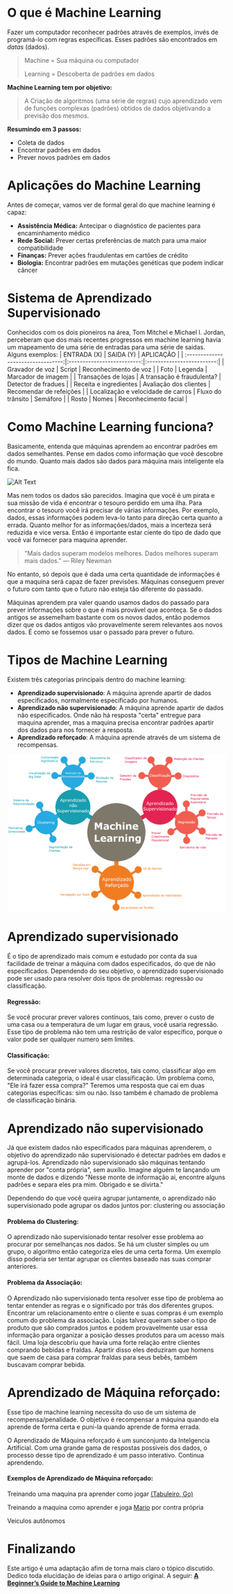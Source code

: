 # O que é Machine Learning

Fazer um computador reconhecer padrões através de exemplos, invés de programá-lo com regras específicas. Esses padrões são encontrados em *datas* (dados).

> Machine = Sua máquina ou computador
>
> Learning = Descoberta de padrões em dados

**Machine Learning tem por objetivo:**
> A Criação de algoritmos (uma série de regras) cujo aprendizado vem de funções complexas (padrões) obtidos de dados objetivando a previsão dos mesmos.

**Resumindo em 3 passos:**
 - Coleta de dados
 - Encontrar padrões em dados
 - Prever novos padrões em dados

# Aplicações do Machine Learning

Antes de começar, vamos ver de formal geral do que machine learning é capaz:

 - **Assistência Médica:** Antecipar o diagnóstico de pacientes para encaminhamento médico
 - **Rede Social:** Prever certas preferências de match para uma maior compatibilidade
 - **Finanças:** Prever ações fraudulentas em cartões de crédito
 - **Biologia:** Encontrar padrões em mutações genéticas que podem indicar câncer

# Sistema de Aprendizado Supervisionado
Conhecidos com os dois pioneiros na área, Tom Mitchel e Michael l. Jordan, perceberam que dos mais recentes progressos em machine learning havia um mapeamento de uma série de entradas para uma série de saidas. Alguns exemplos:
| ENTRADA (X)                        | SAIDA (Y)                  | APLICAÇÃO  |
| :---------------------------------:|:--------------------------:|:-------------------------:|
| Gravador de voz                    | Script                     | Reconhecimento de voz     |
| Foto                               | Legenda                    | Marcador de imagem        |
| Transações de lojas                | A transação é fraudulenta? | Detector de fradues       |
| Receita e ingredientes             | Avaliação dos clientes     | Recomendar de refeições   |
| Localização e velocidade de carros | Fluxo do trânsito          | Semáforo                  |
| Rosto                              | Nomes                      | Reconhecimento facial     |


# Como Machine Learning funciona?

Basicamente, entenda que máquinas aprendem ao encontrar padrões em dados semelhantes. Pense em dados como informação que você descobre do mundo. Quanto mais dados são dados para máquina mais inteligente ela fica.

![Alt Text](https://media.giphy.com/media/LUIvcbR6yytz2/giphy.gif)

Mas nem todos os dados são parecidos. Imagina que você é um pirata e sua missão de vida é encontrar o tesouro perdido em uma ilha. Para encontrar o tesouro você irá precisar de várias informações. Por exemplo, dados, essas informações podem leva-lo tanto para direção certa quanto a errada. Quanto melhor for as informações/dados, mais a incerteza será reduzida e vice versa. Então é importante estar ciente do tipo de dado que você vai fornecer para maquina aprender.

> "Mais dados superam modelos melhores. Dados melhores superam mais dados." — Riley Newman

No entanto, só depois que é dada uma certa quantidade de informações é que a maquina será capaz de fazer previsões. Máquinas conseguem prever o futuro com tanto que o futuro não esteja tão diferente do passado.

Máquinas aprendem pra valer quando usamos dados do passado para prever informações sobre o que é mais provável que aconteça. Se o dados antigos se assemelham bastante com os novos dados, então podemos dizer que os dados antigos vão provavelmente serem relevantes aos novos dados. É como se fossemos usar o passado para prever o futuro.


# Tipos de Machine Learning

Existem três categorias principais dentro do machine learning:

- **Aprendizado supervisionado**: A máquina aprende apartir de dados especificados, normalmente especificado por humanos.
- **Aprendizado não supervisionado**: A máquina aprende apartir de dados não especificados. Onde não há resposta "certa" entregue para maquina aprender, mas a maquina precisa encontrar padrões apartir dos dados para nos fornecer a resposta.
- **Aprendizado reforçado**: A máquina aprende através de um sistema de recompensas.

![Alt Text](MachineLearning.png)

# Aprendizado supervisionado

É o tipo de aprendizado mais comum e estudado por conta da sua facilidade de treinar a máquina com dados especificados, do que de não especificados. Dependendo do seu objetivo, o aprendizado supervisionado pode ser usado para resolver dois tipos de problemas: regressão ou classificação.

#### Regressão:

 Se você procurar prever valores contínuos, tais como, prever o custo de uma casa ou a temperatura de um lugar em graus, você usaria regressão. Esse tipo de problema não tem uma restrição de valor específico, porque o valor pode ser qualquer numero sem limites.
 
#### Classificação:

Se você procurar prever valores discretos, tais como, classificar algo em determinada categoria, o ideal é usar classificação. Um problema como, "Ele irá fazer essa compra?" Teremos uma resposta que cai em duas categorias específicas: sim ou não. Isso também é chamado de problema de classificação binária.

# Aprendizado não supervisionado

Já que existem dados não especificados para máquinas aprenderem, o objetivo do aprendizado não supervisionado é detectar padrões em dados e agrupá-los. Aprendizado não supervisionado são máquinas tentando aprender por "conta própria", sem auxílio. Imagine alguém te lançando um monte de dados e dizendo "Nesse monte de informação ai, encontre alguns padrões e separa eles pra mim. Obrigado e se divirta."

Dependendo do que você queira agrupar juntamente, o aprendizado não supervisionado pode agrupar os dados juntos por: clustering ou associação


#### Problema do Clustering:

 O aprendizado não supervisionado tentar resolver esse problema ao procurar por semelhanças nos dados. Se há um cluster simples ou um grupo, o algoritmo então categoriza eles de uma certa forma. Um exemplo disso poderia ser tentar agrupar os clientes baseado nas suas comprar anteriores.

#### Problema da Associação:

O Aprendizado não supervisionado tenta resolver esse tipo de problema ao tentar entender as regras e o significado por trás dos diferentes grupos. Encontrar um relacionamento entre o cliente e suas compras é um exemplo comum do problema da associação. Lojas talvez queiram saber o tipo de produto que são comprados juntos e podem provavelmente usar essa informação para organizar a posição desses produtos para um acesso mais fácil. Uma loja descobriu que havia uma forte relação entre clientes comprando bebidas e fraldas. Apartir disso eles deduziram que homens que saem de casa para comprar fraldas para seus bebês, também buscavam comprar bebida.

# Aprendizado de Máquina reforçado:

Esse tipo de machine learning necessita do uso de um sistema de recompensa/penalidade. O objetivo é recompensar a máquina quando ela aprende de forma certa e puni-la quando aprende de forma errada.

O Aprendizado de Máquina reforçado é um sunconjunto da Intelgencia Artificial. Com uma grande gama de respostas possiveis dos dados, o processo desse tipo de aprendizado é um passo interativo. Continua aprendendo.

#### Exemplos de Aprendizado de Máquina reforçado:

Treinando uma maquina pra aprender como jogar [(Tabuleiro, Go)](https://www.youtube.com/watch?v=g-dKXOlsf98)

Treinando a maquina como aprender e joga [Mario](https://www.youtube.com/watch?v=qv6UVOQ0F44) por contra própria

Veículos autônomos

# Finalizando

Este artigo é uma adaptação afim de torna mais claro o tópico discutido. Dedico toda elucidação de ideias para o artigo original. A seguir: **[A Beginner’s Guide to Machine Learning](https://towardsdatascience.com/a-beginners-guide-to-machine-learning-5d87d1b06111)**
